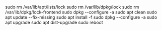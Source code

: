  sudo rm /var/lib/apt/lists/lock
 sudo rm /var/lib/dpkg/lock
 sudo rm /var/lib/dpkg/lock-frontend
 sudo dpkg --configure -a
 sudo apt clean
 sudo apt update --fix-missing
 sudo apt install -f
 sudo dpkg --configure -a
 sudo apt upgrade
 sudo apt dist-upgrade
 sudo reboot
